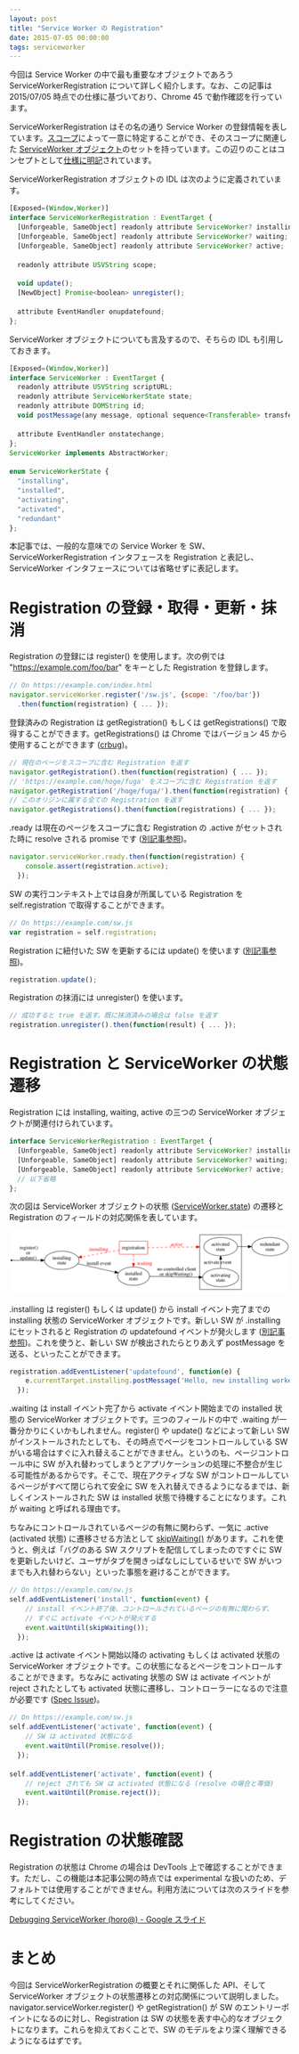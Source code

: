 ```yaml
---
layout: post
title: "Service Worker の Registration"
date: 2015-07-05 00:00:00
tags: serviceworker
---
```


今回は Service Worker の中で最も重要なオブジェクトであろう ServiceWorkerRegistration について詳しく紹介します。なお、この記事は 2015/07/05 時点での仕様に基づいており、Chrome 45 で動作確認を行っています。

ServiceWorkerRegistration はその名の通り Service Worker の登録情報を表しています。[スコープ](/2015/02/28/service-worker-scope-and-page-control/)によって一意に特定することができ、そのスコープに関連した [ServiceWorker オブジェクト](https://slightlyoff.github.io/ServiceWorker/spec/service_worker/index.html#service-worker-obj)のセットを持っています。この辺りのことはコンセプトとして[仕様に明記](https://slightlyoff.github.io/ServiceWorker/spec/service_worker/#service-worker-registration-concept)されています。

ServiceWorkerRegistration オブジェクトの IDL は次のように定義されています。

```js
[Exposed=(Window,Worker)]
interface ServiceWorkerRegistration : EventTarget {
  [Unforgeable, SameObject] readonly attribute ServiceWorker? installing;
  [Unforgeable, SameObject] readonly attribute ServiceWorker? waiting;
  [Unforgeable, SameObject] readonly attribute ServiceWorker? active;

  readonly attribute USVString scope;

  void update();
  [NewObject] Promise<boolean> unregister();

  attribute EventHandler onupdatefound;
};
```

ServiceWorker オブジェクトについても言及するので、そちらの IDL も引用しておきます。

```js
[Exposed=(Window,Worker)]
interface ServiceWorker : EventTarget {
  readonly attribute USVString scriptURL;
  readonly attribute ServiceWorkerState state;
  readonly attribute DOMString id;
  void postMessage(any message, optional sequence<Transferable> transfer);

  attribute EventHandler onstatechange;
};
ServiceWorker implements AbstractWorker;

enum ServiceWorkerState {
  "installing",
  "installed",
  "activating",
  "activated",
  "redundant"
};
```

本記事では、一般的な意味での Service Worker を SW、ServiceWorkerRegistration インタフェースを Registration と表記し、ServiceWorker インタフェースについては省略せずに表記します。

# Registration の登録・取得・更新・抹消

Registration の登録には register() を使用します。次の例では "https://example.com/foo/bar" をキーとした Registration を登録します。

```js
// On https://example.com/index.html
navigator.serviceWorker.register('/sw.js', {scope: '/foo/bar'})
  .then(function(registration) { ... });
```

登録済みの Registration は getRegistration() もしくは getRegistrations() で取得することができます。getRegistrations() は Chrome ではバージョン 45 から使用することができます ([crbug](http://crbug.com/478382))。

```js
// 現在のページをスコープに含む Registration を返す
navigator.getRegistration().then(function(registration) { ... });
// 'https://example.com/hoge/fuga' をスコープに含む Registration を返す
navigator.getRegistration('/hoge/fuga/').then(function(registration) { ... });
// このオリジンに属する全ての Registration を返す
navigator.getRegistrations().then(function(registrations) { ... });
```

.ready は現在のページをスコープに含む Registration の .active がセットされた時に resolve される promise です ([別記事参照](http://qiita.com/nhiroki/items/eb16b802101153352bba#%E3%82%B3%E3%83%B3%E3%83%88%E3%83%AD%E3%83%BC%E3%83%AB%E3%81%99%E3%82%8B%E3%82%BF%E3%82%A4%E3%83%9F%E3%83%B3%E3%82%B0))。

```js
navigator.serviceWorker.ready.then(function(registration) {
    console.assert(registration.active);
  });
```

SW の実行コンテキスト上では自身が所属している Registration を self.registration で取得することができます。

```js
// On https://example.com/sw.js
var registration = self.registration;
```

Registration に紐付いた SW を更新するには update() を使います ([別記事参照](/2015/06/22/service-worker-update/))。

```js
registration.update();
```

Registration の抹消には unregister() を使います。

```js
// 成功すると true を返す。既に抹消済みの場合は false を返す
registration.unregister().then(function(result) { ... });
```

# Registration と ServiceWorker の状態遷移

Registration には installing, waiting, active の三つの ServiceWorker オブジェクトが関連付けられています。

```js
interface ServiceWorkerRegistration : EventTarget {
  [Unforgeable, SameObject] readonly attribute ServiceWorker? installing;
  [Unforgeable, SameObject] readonly attribute ServiceWorker? waiting;
  [Unforgeable, SameObject] readonly attribute ServiceWorker? active;
  // 以下省略
};
```

次の図は ServiceWorker オブジェクトの状態 ([ServiceWorker.state](https://slightlyoff.github.io/ServiceWorker/spec/service_worker/index.html#service-worker-state)) の遷移と Registration のフィールドの対応関係を表しています。

[![ServiceWorkerRegistration](/images/service-worker-registration.png)](/images/service-worker-registration.png)

.installing は register() もしくは update() から install イベント完了までの installing 状態の ServiceWorker オブジェクトです。新しい SW が .installing にセットされると Registration の updatefound イベントが発火します ([別記事参照](/2015/06/22/service-worker-update/))。これを使うと、新しい SW が検出されたらとりあえず postMessage を送る、といったことができます。

```js
registration.addEventListener('updatefound', function(e) {
    e.currentTarget.installing.postMessage('Hello, new installing worker!');
  });
```

.waiting は install イベント完了から activate イベント開始までの installed 状態の ServiceWorker オブジェクトです。三つのフィールドの中で .waiting が一番分かりにくいかもしれません。register() や update() などによって新しい SW がインストールされたとしても、その時点でページをコントロールしている SW がいる場合はすぐに入れ替えることができません。というのも、ページコントロール中に SW が入れ替わってしまうとアプリケーションの処理に不整合が生じる可能性があるからです。そこで、現在アクティブな SW がコントロールしているページがすべて閉じられて安全に SW を入れ替えできるようになるまでは、新しくインストールされた SW は installed 状態で待機することになります。これが waiting と呼ばれる理由です。

ちなみにコントロールされているページの有無に関わらず、一気に .active (activated 状態) に遷移させる方法として [skipWaiting()](https://slightlyoff.github.io/ServiceWorker/spec/service_worker/index.html#service-worker-global-scope-skipwaiting) があります。これを使うと、例えば「バグのある SW スクリプトを配信してしまったのですぐに SW を更新したいけど、ユーザがタブを開きっぱなしにしているせいで SW がいつまでも入れ替わらない」といった事態を避けることができます。

```js
// On https://example.com/sw.js
self.addEventListener('install', function(event) {
    // install イベント終了後、コントロールされているページの有無に関わらず、
    // すぐに activate イベントが発火する
    event.waitUntil(skipWaiting());
  });
```

.active は activate イベント開始以降の activating もしくは activated 状態の ServiceWorker オブジェクトです。この状態になるとページをコントロールすることができます。ちなみに activating 状態の SW は activate イベントが reject されたとしても activated 状態に遷移し、コントローラーになるので注意が必要です ([Spec Issue](https://github.com/slightlyoff/ServiceWorker/issues/659#issuecomment-95244473))。

```js
// On https://example.com/sw.js
self.addEventListener('activate', function(event) {
    // SW は activated 状態になる
    event.waitUntil(Promise.resolve());
  });

self.addEventListener('activate', function(event) {
    // reject されても SW は activated 状態になる (resolve の場合と等価)
    event.waitUntil(Promise.reject());
  });
```

# Registration の状態確認

Registration の状態は Chrome の場合は DevTools 上で確認することができます。ただし、この機能は本記事公開の時点では experimental な扱いのため、デフォルトでは使用することができません。利用方法については次のスライドを参考にしてください。

[Debugging ServiceWorker (horo@) - Google スライド](https://docs.google.com/presentation/d/1DKu4RZigLvM5XUq3ovsgffQBIHrro5-pii4qEJuyvrQ/edit?usp=sharing)

# まとめ

今回は ServiceWorkerRegistration の概要とそれに関係した API、そして ServiceWorker オブジェクトの状態遷移との対応関係について説明しました。navigator.serviceWorker.register() や getRegistration() が SW のエントリーポイントになるのに対し、Registration は SW の状態を表す中心的なオブジェクトになります。これらを抑えておくことで、SW のモデルをより深く理解できるようになるはずです。
